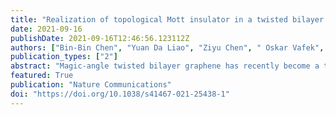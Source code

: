 ```yaml
---
title: "Realization of topological Mott insulator in a twisted bilayer graphene lattice model"
date: 2021-09-16
publishDate: 2021-09-16T12:46:56.123112Z
authors: ["Bin-Bin Chen", "Yuan Da Liao", "Ziyu Chen", " Oskar Vafek", "Jian Kang","Wei Li", "Zi Yang Meng"]
publication_types: ["2"]
abstract: "Magic-angle twisted bilayer graphene has recently become a thriving material platform realizing correlated electron phenomena taking place within its topological flat bands. Several numerical and analytical methods have been applied to understand the correlated phases therein, revealing some similarity with the quantum Hall physics. In this work, we provide a Mott-Hubbard perspective for the TBG system. Employing the large-scale density matrix renormalization group on the lattice model containing the projected Coulomb interactions only, we identify a first-order quantum phase transition between the insulating stripe phase and the quantum anomalous Hall state with the Chern number of ±1. Our results not only shed light on the mechanism of the quantum anomalous Hall state discovered at three-quarters filling, but also provide an example of the topological Mott insulator, i.e., the quantum anomalous Hall state in the strong coupling limit."
featured: True
publication: "Nature Communications"
doi: "https://doi.org/10.1038/s41467-021-25438-1"
---
```


